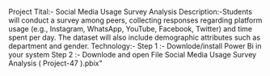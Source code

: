 Project Tital:-  Social Media Usage Survey Analysis
Description:-Students will conduct a survey among peers, collecting responses regarding platform usage (e.g., Instagram, WhatsApp, YouTube, Facebook, Twitter) and time spent per day. The dataset will also include demographic attributes such as department and gender.
Technology:- Step 1 :- Downlode/install Power Bi in your system
Step 2 :- Downlode and open File Social Media Usage Survey Analysis ( Project-47 ).pbix"
